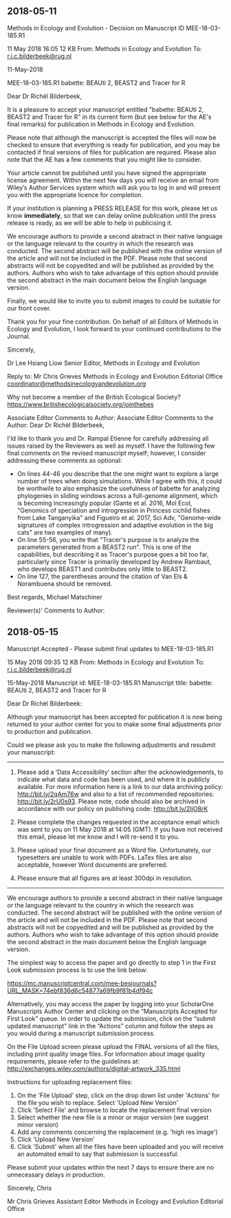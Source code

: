 ## 2018-05-11

Methods in Ecology and Evolution - Decision on Manuscript ID MEE-18-03-185.R1

11 May 2018 16:05 12 KB
From:
Methods in Ecology and Evolution
To:
r.j.c.bilderbeek@rug.nl

11-May-2018

MEE-18-03-185.R1 babette: BEAUti 2, BEAST2 and Tracer for R

Dear Dr Richèl Bilderbeek,

It is a pleasure to accept your manuscript entitled "babette: BEAUti 2, BEAST2 and Tracer for R" in its current form (but see below for the AE's final remarks) for publication in Methods in Ecology and Evolution.

Please note that although the manuscript is accepted the files will now be checked to ensure that everything is ready for publication, and you may be contacted if final versions of files for publication are required. Please also note that the AE has a few comments that you might like to consider.

Your article cannot be published until you have signed the appropriate license agreement. Within the next few days you will receive an email from Wiley’s Author Services system which will ask you to log in and will present you with the appropriate licence for completion.

If your institution is planning a PRESS RELEASE for this work, please let us know <strong>immediately</strong>, so that we can delay online publication until the press release is ready, as we will be able to help in publicising it.

We encourage authors to provide a second abstract in their native language or the language relevant to the country in which the research was conducted. The second abstract will be published with the online version of the article and will not be included in the PDF. Please note that second abstracts will not be copyedited and will be published as provided by the authors. Authors who wish to take advantage of this option should provide the second abstract in the main document below the English language version.

Finally, we would like to invite you to submit images to could be suitable for our front cover.

Thank you for your fine contribution. On behalf of all Editors of Methods in Ecology and Evolution, I look forward to your continued contributions to the Journal.

Sincerely,

Dr Lee Hsiang Liow
Senior Editor, Methods in Ecology and Evolution

Reply to:
Mr Chris Grieves
Methods in Ecology and Evolution Editorial Office
coordinator@methodsinecologyandevolution.org

Why not become a member of the British Ecological Society? https://www.britishecologicalsociety.org/jointhebes

Associate Editor Comments to Author:
Associate Editor
Comments to the Author:
Dear Dr Richèl Bilderbeek,

I'ld like to thank you and Dr. Rampal Etienne for carefully addressing all issues raised by the Reviewers as well as myself. I have the following few final comments on the revised manuscript myself; however, I consider addressing these comments as optional:
- On lines 44-46 you describe that the one might want to explore a large number of trees when doing simulations. While I agree with this, it could be worthwile to also emphasize the usefulness of babette for analyzing phylogenies in sliding windows across a full-genome alignment, which is becoming increasingly popular (Gante et al. 2016, Mol Ecol, "Genomics of speciation and introgression in Princess cichlid fishes from Lake Tanganyika" and Figueiro et al. 2017, Sci Adv, "Genome-wide signatures of complex introgression and adaptive evolution in the big cats" are two examples of many).
- On line 55-56, you write that "Tracer's purpose is to analyze the parameters generated from a BEAST2 run". This is one of the capabilities, but describing it as Tracer's purpose goes a bit too far, particularly since Tracer is primarily developed by Andrew Rambaut, who develops BEAST1 and contributes only little to BEAST2.
- On line 127, the parentheses around the citation of Van Els & Norambuena should be removed.

Best regards,
Michael Matschiner


Reviewer(s)' Comments to Author:


## 2018-05-15

Manuscript Accepted - Please submit final updates to MEE-18-03-185.R1

15 May 2018 09:35 12 KB
From:
Methods in Ecology and Evolution
To:
r.j.c.bilderbeek@rug.nl

15-May-2018
Manuscript id: MEE-18-03-185.R1
Manuscript title: babette: BEAUti 2, BEAST2 and Tracer for R

Dear Dr Richèl Bilderbeek:

Although your manuscript has been accepted for publication it is now being returned to your author center for you to make some final adjustments prior to production and publication.

Could we please ask you to make the following adjustments and resubmit your manuscript:

-----------------------------------------------------------

1. Please add a ‘Data Accessibility’ section after the acknowledgements, to indicate what data and code has been used, and where it is publicly available. For more information here is a link to our data archiving policy: http://bit.ly/2qAm76w and also to a list of recommended repositories: http://bit.ly/2rU0s93. Please note, code should also be archived in accordance with our policy on publishing code: http://bit.ly/2IjO8rK

2. Please complete the changes requested in the acceptance email which was sent to you on 11 May 2018 at 14:05 (GMT). If you have not received this email, please let me know and I will re-send it to you.

3. Please upload your final document as a Word file. Unfortunately, our typesetters are unable to work with PDFs. LaTex files are also acceptable, however Word documents are preferred.

4. Please ensure that all figures are at least 300dpi in resolution.

-----------------------------------------------------------

We encourage authors to provide a second abstract in their native language or the language relevant to the country in which the research was conducted. The second abstract will be published with the online version of the article and will not be included in the PDF. Please note that second abstracts will not be copyedited and will be published as provided by the authors. Authors who wish to take advantage of this option should provide the second abstract in the main document below the English language version.

The simplest way to access the paper and go directly to step 1 in the First Look submission process is to use the link below:

https://mc.manuscriptcentral.com/mee-besjournals?URL_MASK=74ebf836d6c54877a69fb9f81b4df94c

Alternatively, you may access the paper by logging into your ScholarOne Manuscripts Author Center and clicking on the “Manuscripts Accepted for First Look” queue. In order to update the submission, click on the “submit updated manuscript” link in the “Actions” column and follow the steps as you would during a manuscript submission process.

On the File Upload screen please upload the FINAL versions of all the files, including print quality image files. For information about image quality requirements, please refer to the guidelines at:
http://exchanges.wiley.com/authors/digital-artwork_335.html

Instructions for uploading replacement files:
1. On the 'File Upload' step, click on the drop down list under 'Actions' for the file you wish to replace. Select 'Upload New Version'
2. Click 'Select File' and browse to locate the replacement final version
3. Select whether the new file is a minor or major version (we suggest minor version)
4. Add any comments concerning the replacement (e.g. 'high res image')
5. Click 'Upload New Version'
6. Click 'Submit' when all the files have been uploaded and you will receive an automated email to say that submission is successful.

Please submit your updates within the next 7 days to ensure there are no unnecessary delays in production.

Sincerely,
Chris

Mr Chris Grieves
Assistant Editor
Methods in Ecology and Evolution Editorial Office